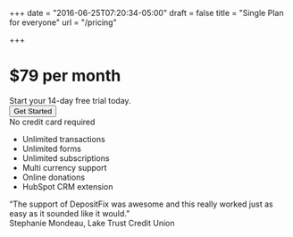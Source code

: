 +++
date = "2016-06-25T07:20:34-05:00"
draft = false
title = "Single Plan for everyone"
url = "/pricing"

+++

<div class="row pricing-page well">
    <div class="col-md-4">
        <h1 class="price">$79 per month</h1>
        <div class="trial">Start your 14-day free trial today.</div>
        <div>
            <a href="https://app.hubspot.com/oauth/authorize?client_id=d227f78d-1a70-4760-a0da-465401a4788b&response_type=code&redirect_uri=https%3A%2F%2Fapp.depositfix.com%2Fauth%2Fhubspot&scope=contacts+timeline+forms+content&state=7fbf12dd-78ee-4890-b047-652a1e84d22d&optional_scope=automation" class="goallink" data-clicky="6148" data-goal="pricing_trial ">
                <button type="button" class="btn btn-success btn-lg">Get Started</button>
            </a>
        </div>
        <div class="creditcard">No credit card required</div>
    </div>
    <div class="col-md-4 features">
        <ul> 
            <li>Unlimited transactions</li>
            <li>Unlimited forms</li>
            <li>Unlimited subscriptions</li>
            <li>Multi currency support</li>
            <li>Online donations</li>
            <li>HubSpot CRM extension</li>
        </ul>
    </div>
    <div class="col-md-4 quote">
        <div>“The support of DepositFix was awesome and this really worked just as easy as it sounded like it would.”</div>
        <div class="author">Stephanie Mondeau, Lake Trust Credit Union</div>
    </div>
</div>

<div class="gap"></div>